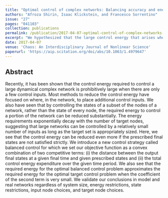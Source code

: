```yaml
---
title: "Optimal control of complex networks: Balancing accuracy and energy of the control action"
authors: "Afroza Shirin, Isaac Klickstein, and Francesco Sorrentino"
issue: "27"
pages: "041103"
collection: publications
permalink: /publication/2017-04-07-optimal-control-of-complex-networks-balancing-accuracy-and-energy-of-the-control-action
excerpt: "We hypothesized that the large control energy that arises when applying the minimum energy control to a complex network is due to the implicit requirement of <i>perfect accuracy</i>. By relaxing this requirement, we show there is an exponential reduction in control energy."
date: 2017-04-07
venue: 'Chaos: An Interdisciplinary Journal of Nonlinear Science'
paperurl: 'https://aip.scitation.org/doi/abs/10.1063/1.4979647'
---
```

## Abstract
Recently, it has been shown that the control energy required to control a large dynamical complex network is prohibitively large when there are only a few control inputs. Most methods to reduce the control energy have focused on where, in the network, to place additional control inputs. We also have seen that by controlling the states of a subset of the nodes of a network, rather than the state of every node, the required energy to control a portion of the network can be reduced substantially. The energy requirements exponentially decay with the number of target nodes, suggesting that large networks can be controlled by a relatively small number of inputs as long as the target set is appropriately sized. Here, we see that the control energy can be reduced even more if the prescribed final states are not satisfied strictly. We introduce a new control strategy called balanced control for which we set our objective function as a convex combination of two competitive terms: (i) the distance between the output final states at a given final time and given prescribed states and (ii) the total control energy expenditure over the given time period. We also see that the required energy for the optimal balanced control problem approximates the required energy for the optimal target control problem when the coefficient of the second term is very small. We validate our conclusions in model and real networks regardless of system size, energy restrictions, state restrictions, input node choices, and target node choices.
